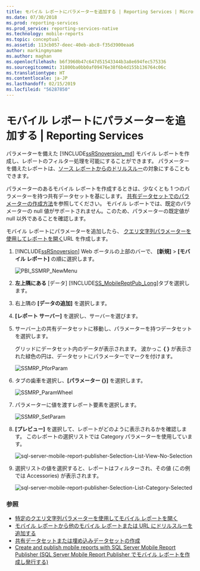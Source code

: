 ```yaml
---
title: モバイル レポートにパラメーターを追加する | Reporting Services | Microsoft Docs
ms.date: 07/30/2018
ms.prod: reporting-services
ms.prod_service: reporting-services-native
ms.technology: mobile-reports
ms.topic: conceptual
ms.assetid: 113cb057-deec-40eb-abc8-f35d3900eaa6
author: markingmyname
ms.author: maghan
ms.openlocfilehash: b6f3960b47c647d51543344b3a8e694fec575336
ms.sourcegitcommit: 31800ba0bb0af09476e38f6b4d155b136764c06c
ms.translationtype: HT
ms.contentlocale: ja-JP
ms.lasthandoff: 02/15/2019
ms.locfileid: "56287850"
---
```

# <a name="add-parameters-to-a-mobile-report--reporting-services"></a>モバイル レポートにパラメーターを追加する | Reporting Services
パラメーターを備えた [!INCLUDE[ssRSnoversion_md](../../includes/ssrsnoversion-md.md)] モバイル レポートを作成し、レポートのフィルター処理を可能にすることができます。 パラメーターを備えたレポートは、[ソース レポートからのドリルスルー](../../reporting-services/mobile-reports/add-drillthrough-from-a-mobile-report-to-other-mobile-reports-or-urls.md)の対象にすることもできます。 

パラメーターのあるモバイル レポートを作成するときは、少なくとも 1 つのパラメーターを持つ共有データセットを基にします。 [共有データセットでのパラメーターの作成方法](../../reporting-services/report-data/create-a-shared-dataset-or-embedded-dataset-report-builder-and-ssrs.md)を参照してください。 モバイル レポートでは、既定のパラメーターの null 値がサポートされません。このため、パラメーターの既定値が null 以外であることを確認します。

モバイル レポートにパラメーターを追加したら、 [クエリ文字列パラメーターを使用してレポートを開く](../../reporting-services/mobile-reports/open-a-mobile-report-with-specific-query-string-parameters-reporting-services.md)URL を作成します。 

1. [!INCLUDE[ssRSnoversion](../../includes/ssrsnoversion.md)] Web ポータルの上部のバーで、 **[新規]** > **[モバイル レポート]** の順に選択します。  
  
   ![PBI_SSMRP_NewMenu](../../reporting-services/mobile-reports/media/pbi-ssmrp-newmenu.png)  
     
2. **左上隅にある** [データ] [!INCLUDE[SS_MobileReptPub_Long](../../includes/ss-mobilereptpub-long.md)]タブを選択します。   
  
3. 右上隅の **[データの追加]** を選択します。  
  
4. **[レポート サーバー]** を選択し、サーバーを選びます。  
  
5. サーバー上の共有データセットに移動し、パラメーターを持つデータセットを選択します。  
  
   グリッドにデータセット内のデータが表示されます。 波かっこ **{ }** が表示された緑色の円は、データセットにパラメーターでマークを付けます。  
     
   ![SSMRP_PforParam](../../reporting-services/mobile-reports/media/ssmrp-pforparam.png)  
  
6. タブの歯車を選択し、**[パラメーター {}]** を選択します。  
  
   ![SSMRP_ParamWheel](../../reporting-services/mobile-reports/media/ssmrp-paramwheel.png)  
  
7. パラメーターに値を渡すレポート要素を選択します。  
  
   ![SSMRP_SetParam](../../reporting-services/mobile-reports/media/ssmrp-setparam.png)  
     
8. **[プレビュー]** を選択して、レポートがどのように表示されるかを確認します。 このレポートの選択リストでは Category パラメーターを使用しています。

   ![sql-server-mobile-report-publisher-Selection-List-View-No-Selection](../../reporting-services/mobile-reports/media/sql-server-mobile-report-publisher-selection-list-view-no-selection.png) 
   
9. 選択リストの値を選択すると、レポートはフィルターされ、その値 (この例では Accessories) が表示されます。

   ![sql-server-mobile-report-publisher-Selection-List-Category-Selected](../../reporting-services/mobile-reports/media/sql-server-mobile-report-publisher-selection-list-category-selected.png)   
  
### <a name="see-also"></a>参照  
-  [特定のクエリ文字列パラメーターを使用してモバイル レポートを開く](../../reporting-services/mobile-reports/open-a-mobile-report-with-specific-query-string-parameters-reporting-services.md)
-  [モバイル レポートから他のモバイル レポートまたは URL にドリルスルーを追加する](../../reporting-services/mobile-reports/add-drillthrough-from-a-mobile-report-to-other-mobile-reports-or-urls.md)
-  [共有データセットまたは埋め込みデータセットの作成](../../reporting-services/report-data/create-a-shared-dataset-or-embedded-dataset-report-builder-and-ssrs.md)
- [Create and publish mobile reports with SQL Server Mobile Report Publisher (SQL Server Mobile Report Publisher でモバイル レポートを作成し発行する)](../../reporting-services/mobile-reports/create-mobile-reports-with-sql-server-mobile-report-publisher.md)  
  
  

